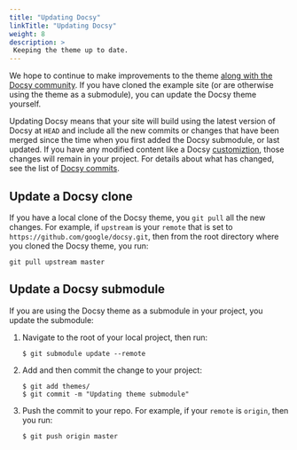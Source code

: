 ```yaml
---
title: "Updating Docsy"
linkTitle: "Updating Docsy"
weight: 8
description: >
 Keeping the theme up to date.
---
```


We hope to continue to make improvements to the theme [along with the Docsy community](/docs/contribution-guidelines/). 
If you have cloned the example site (or are otherwise using the theme as a submodule), you can update the Docsy theme
yourself. 

Updating Docsy means that your site will build using the latest version of Docsy at `HEAD` and include 
all the new commits or changes that have been merged since the time when you first added the Docsy submodule, 
or last updated. If you have any modified content like a Docsy [customiztion](/docs/adding-content/lookandfeel/), those 
changes will remain in your project. For details about what has changed, see the list of 
[Docsy commits](https://github.com/google/docsy/commits/master).

## Update a Docsy clone

If you have a local clone of the Docsy theme, you `git pull` all the new changes. For example, if `upstream`
is your `remote` that is set to `https://github.com/google/docsy.git`, then from the root 
directory where you cloned the Docsy theme, you run:

```
git pull upstream master
```

## Update a Docsy submodule

If you are using the Docsy theme as a submodule in your project, you update the submodule:

1. Navigate to the root of your local project, then run:

    ```
    $ git submodule update --remote
    ```
    
1. Add and then commit the change to your project:

    ```
    $ git add themes/
    $ git commit -m "Updating theme submodule"
    ```

1. Push the commit to your repo. For example, if your `remote` is `origin`, then you run: 

    ```
    $ git push origin master
    ```

